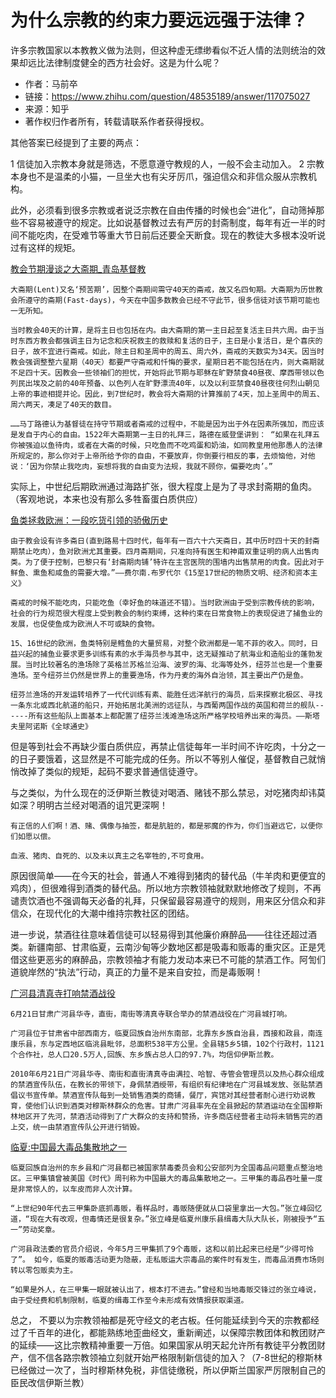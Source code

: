 # 为什么宗教的约束力要远远强于法律？
许多宗教国家以本教教义做为法则，但这种虚无缥缈看似不近人情的法则统治的效果却远比法律制度健全的西方社会好。这是为什么呢？

* 作者：马前卒
* 链接：https://www.zhihu.com/question/48535189/answer/117075027
* 来源：知乎
* 著作权归作者所有，转载请联系作者获得授权。

其他答案已经提到了主要的两点：

1 信徒加入宗教本身就是筛选，不愿意遵守教规的人，一般不会主动加入。
2 宗教本身也不是温柔的小猫，一旦坐大也有尖牙厉爪，强迫信众和非信众服从宗教机构。

此外，必须看到很多宗教或者说泛宗教在自由传播的时候也会“进化”，自动筛掉那些不容易被遵守的规定。比如说基督教过去有严厉的封斋制度，每年有近一半的时间不能吃肉，在受难节等重大节日前后还要全天断食。现在的教徒大多根本没听说过有这样的规矩。

[教会节期漫谈之大斋期_青岛基督教](http://www.qingdaochurch.com/newsa_detail.asp?AutoID=652)

```
大斋期(Lent)又名‘预苦期’，因整个斋期间需守40天的斋戒，故又名四旬期。大斋期为历世教会所遵守的斋期(Fast-days)，今天在中国多数教会已经不守此节，很多信徒对该节期可能也一无所知。

当时教会40天的计算，是将主日也包括在内。由大斋期的第一主日起至复活主日共六周。由于当时东西方教会都强调主日为记念和庆祝救主的救赎和复活的日子，主日是小复活日，是个喜庆的日子，故不宜进行斋戒。如此，除主日和圣周中的周五、周六外，斋戒的天数实为34天。因当时教会强调整整六星期（40天）都要严守斋戒和忏悔的要求，星期日若不能包括在内，则大斋期就不足四十天。因教会一些领袖们的担忧，开始将此节期与耶稣在旷野禁食40昼夜、摩西带领以色列民出埃及之前的40年预备、以色列人在旷野漂流40年，以及以利亚禁食40昼夜往何烈山朝见上帝的事迹相提并论。因此，到7世纪时，教会将大斋期的计算推前了4天，加上圣周中的周五、周六两天，凑足了40天的数目。

……马丁路德认为基督徒在持守节期或者斋戒的过程中，不能是因为出于外在因素所强加，而应该是发自于内心的自由。1522年大斋期第一主日的礼拜三，路德在威登堡讲到： “如果在礼拜五你被强迫以鱼待肉，或者在大斋的时候，只吃鱼而不吃鸡蛋和奶油，如同教皇用他那愚人的法律所规定的，那么你对于上帝所给予你的自由，不要放弃，你倒要行相反的事，去烦恼他，对他说：‘因为你禁止我吃肉，妄想将我的自由变为法规，我就不顾你，偏要吃肉’。”
```

实际上，中世纪后期欧洲通过海路扩张，很大程度上是为了寻求封斋期的鱼肉。（客观地说，本来也没有那么多牲畜蛋白质供应）

[鱼类拯救欧洲：一段吃货引领的骄傲历史](http://www.duwenxue.com/html/2071/2071241.html)

```
由于教会设有许多斋日(直到路易十四时代，每年有一百六十六天斋日，其中历时四十天的封斋期禁止吃肉），鱼对欧洲尤其重要。四月斋期间，只准向持有医生和神甫双重证明的病人出售肉类。为了便于控制，巴黎只有‘封斋期肉铺’特许在主宫医院的围墙内出售禁用的肉食。因此对于鲜鱼、熏鱼和咸鱼的需要大增。”——费尔南.布罗代尔《15至17世纪的物质文明、经济和资本主义》

斋戒的时候不能吃肉，只能吃鱼（幸好鱼的味道还不错）。当时欧洲由于受到宗教传统的影响，社会的行为规范很大程度上受到教会的制约束缚，这种约束在日常食物上的表现促进了捕鱼业的发展，也促使鱼成为欧洲人不可或缺的食物。

15、16世纪的欧洲，鱼类特别是鳕鱼的大量贸易，对整个欧洲都是一笔不菲的收入。同时，日益兴起的捕鱼业要求更多训练有素的水手海员参与其中，这无疑推动了航海业和造船业的蓬勃发展。当时比较著名的渔场除了英格兰苏格兰沿海、波罗的海、北海等处外，纽芬兰也是一个重要渔场。至今纽芬兰仍然是世界上的重要渔场，作为丹麦的海外自治领，其主要出产仍是鱼。

纽芬兰渔场的开发运转培养了一代代训练有素、能胜任远洋航行的海员，后来探察北极区、寻找一条东北或西北航道的船只，开始拓居北美洲的远征队，与西葡两国作战的英国和荷兰的舰队------所有这些船队上面基本上都配置了纽芬兰浅滩渔场这所严格学校培养出来的海员。——斯塔夫里阿诺斯《全球通史》
```

但是等到社会不再缺少蛋白质供应，再禁止信徒每年一半时间不许吃肉，十分之一的日子要饿着，这显然是不可能完成的任务。所以不等别人催促，基督教自己就悄悄改掉了类似的规矩，起码不要求普通信徒遵守。

与之类似，为什么现在的泛伊斯兰教徒对喝酒、赌钱不那么禁忌，对吃猪肉却讳莫如深？明明古兰经对喝酒的诅咒更深啊！

```
有正信的人们啊！酒、赌、偶像与抽签，都是肮脏的，都是邪魔的作为，你们当避远它，以便你们如愿以偿。

血液、猪肉、自死的、以及未以真主之名宰牲的,不可食用。
```

原因很简单——在今天的社会，普通人不难得到猪肉的替代品（牛羊肉和更便宜的鸡肉），但很难得到酒类的替代品。所以地方宗教领袖就默默地修改了规则，不再谴责饮酒也不强调每天必备的礼拜，只保留最容易遵守的规则，用来区分信众和非信众，在现代化的大潮中维持宗教社区的团结。

进一步说，禁酒往往意味着信徒可以轻易得到其他廉价麻醉品——往往还超过酒类。新疆南部、甘肃临夏，云南沙甸等少数地区都是吸毒和贩毒的重灾区。正是凭借这些更恶劣的麻醉品，宗教领袖才有能力发动本来已不可能的禁酒工作。阿訇们道貌岸然的“执法”行动，真正的力量不是来自安拉，而是毒贩啊！

[广河县清真寺打响禁酒战役](http://www.muslimwww.com/html/2010/guonei_0630/4662.html)

```
6月21日甘肃广河县华寺，直街，南街等清真寺联合举办的禁酒战役在广河县城打响。

广河县位于甘肃省中部西南方，临夏回族自治州东南部，北靠东乡族自治县，西接和政县，南连康乐县，东与定西地区临洮县毗邻，总面积538平方公里。全县辖5乡5镇，102个行政村，1121个合作社，总人口20.5万人,回族、东乡族占总人口的97.7%，均信仰伊斯兰教。

2010年6月21日广河县华寺、南街和直街清真寺由满拉、哈智、寺管会管理员以及热心群众组成的禁酒宣传队伍，在教长的带领下，身佩禁酒绶带，有组织有纪律地在广河县城发放、张贴禁酒倡议书宣传单。禁酒宣传队每到一处销售酒类的商铺，餐厅，宾馆对其经营者耐心进行劝说教育，使他们认识到酒类对穆斯林群众的危害。甘肃广河县率先在全县掀起的禁酒运动在全国穆斯林地区开了先河，禁酒活动得到了广大群众的支持和赞扬，许多商店经营者主动将未销售完的酒上交，统一由禁酒宣传队公开进行销毁。
```

[临夏:中国最大毒品集散地之一](http://www.aiweibang.com/yuedu/18175068.html)

```
临夏回族自治州的东乡县和广河县都已被国家禁毒委员会和公安部列为全国毒品问题重点整治地区。三甲集镇曾被美国《时代》周刊称为中国最大的毒品集散地之一。三甲集的毒品吞吐量一度是非常惊人的，以车皮而非人次计算。

“上世纪90年代去三甲集卧底抓毒贩，看样品时，毒贩随便就从口袋里拿出一大包。”张立峰回忆道，“现在大有改观，但毒情还是很复杂。”张立峰是临夏州康乐县缉毒大队大队长，刚被授予“五一”劳动奖章。

广河县政法委的官员介绍说，今年5月三甲集抓了9个毒贩，这和以前比起来已经是“少得可怜了”。 如今，临夏的贩毒活动更为隐蔽，走私贩运大宗毒品的案件时有发生，而毒品消费市场则转以零包贩卖为主。

“如果是外人，在三甲集一眼就被认出了，根本打不进去。”曾经和当地毒贩交锋过的张立峰说，由于受经费和机制限制，临夏的缉毒工作至今未形成有效情报获取渠道。
```

总之， 不要以为宗教领袖都是死守经文的老古板。任何能延续到今天的宗教都经过了千百年的进化，都能熟练地歪曲经文，重新阐述，以保障宗教团体和教团财产的延续——这比宗教精神重要一万倍。如果国家从明天起允许所有教徒平分教团财产，信不信各路宗教领袖立刻就开始严格限制新信徒的加入？（7-8世纪的穆斯林已经做过一次了，当时穆斯林免税，非信徒缴税，所以伊斯兰国家严厉限制自己的臣民改信伊斯兰教）
